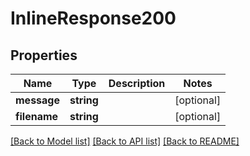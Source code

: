 # InlineResponse200

## Properties
Name | Type | Description | Notes
------------ | ------------- | ------------- | -------------
**message** | **string** |  | [optional] 
**filename** | **string** |  | [optional] 

[[Back to Model list]](../../README.md#documentation-for-models) [[Back to API list]](../../README.md#documentation-for-api-endpoints) [[Back to README]](../../README.md)

